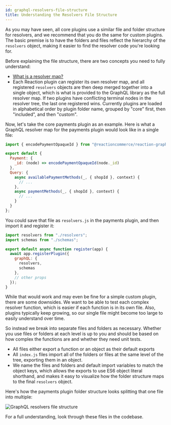 ```yaml
---
id: graphql-resolvers-file-structure
title: Understanding the Resolvers File Structure
---
```


As you may have seen, all core plugins use a similar file and folder structure for resolvers, and we recommend that you do the same for custom plugins. The basic premise is to have the folders and files reflect the hierarchy of the `resolvers` object, making it easier to find the resolver code you're looking for.

Before explaining the file structure, there are two concepts you need to fully understand:
- [What is a resolver map?](https://www.apollographql.com/docs/apollo-server/essentials/data.html#resolver-map)
- Each Reaction plugin can register its own resolver map, and all registered `resolvers` objects are then deep merged together into a single object, which is what is provided to the GraphQL library as the full resolver map. If two plugins have conflicting terminal nodes in the resolver tree, the last one registered wins. Currently plugins are loaded in alphabetical order by plugin folder name, grouped by "core" first, then "included", and then "custom".

Now, let's take the core payments plugin as an example. Here is what a GraphQL resolver map for the payments plugin would look like in a single file:

```js
import { encodePaymentOpaqueId } from "@reactioncommerce/reaction-graphql-xforms/payment";

export default {
  Payment: {
    _id: (node) => encodePaymentOpaqueId(node._id)
  },
  Query: {
    async availablePaymentMethods(_, { shopId }, context) {
      // ...
    },
    async paymentMethods(_, { shopId }, context) {
      // ...
    }
  }
};
```

You could save that file as `resolvers.js` in the payments plugin, and then import it and register it:

```js
import resolvers from "./resolvers";
import schemas from "./schemas";

export default async function register(app) {
  await app.registerPlugin({
    graphQL: {
      resolvers,
      schemas
    },
    // other props
  });
}
```

While that would work and may even be fine for a simple custom plugin, there are some downsides. We want to be able to test each complex resolver function, which is easier if each function is in its own file. Also, plugins typically keep growing, so our single file might become too large to easily understand over time.

So instead we break into separate files and folders as necessary. Whether you use files or folders at each level is up to you and should be based on how complex the functions are and whether they need unit tests.

- All files either export a function or an object as their default exports
- All `index.js` files import all of the folders or files at the same level of the tree, exporting them in an object.
- We name the files and folders and default import variables to match the object keys, which allows the exports to use ES6 object literal shorthand, and makes it easy to visualize how the folder structure maps to the final `resolvers` object.

Here's how the payments plugin folder structure looks splitting that one file into multiple:

![](/assets/graphql-resolvers-file-structure.png "GraphQL resolvers file structure")

For a full understanding, look through these files in the codebase.
